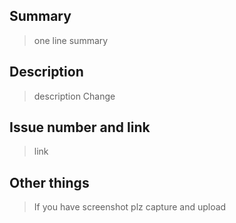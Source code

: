 ## Summary

> one line summary

## Description

> description Change

## Issue number and link

> link

## Other things
> If you have screenshot plz capture and upload
